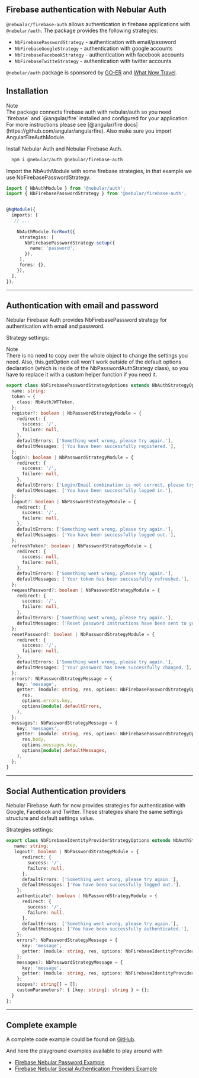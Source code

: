 ## Firebase authentication with Nebular Auth

`@nebualar/firebase-auth` allows authentication in firebase applications with `@nebular/auth`.
The package provides the following strategies:
  - `NbFirebasePasswordStrategy` - authentication with email/password
  - `NbFirebaseGoogleStrategy` - authentication with google accounts
  - `NbFirebaseFacebookStrategy` - authentication with facebook accounts
  - `NbFirebaseTwitteStrategy` - authentication with twitter accounts

`@nebular/auth` package is sponsored by [GO-ER](https://go-er.com) and [What Now Travel](https://whatnow.travel/).

## Installation

<div class="note note-info">
  <div class="note-title">Note</div>
  <div class="note-body">
   The package connects firebase auth with nebular/auth so you need `firebase` and `@angular/fire` installed
 and configured for your application. For more instructions please see [@angular/fire docs](https://github.com/angular/angularfire).
 Also make sure you import AngularFireAuthModule.
  </div>
</div>

 
Install Nebular Auth and Nebular Firebase Auth.
 
 ```sh
   npm i @nebular/auth @nebular/firebase-auth
 ```

Import the NbAuthModule with some firebase strategies, in that example we use NbFirebasePasswordStrategy.

```ts
import { NbAuthModule } from '@nebular/auth';
import { NbFirebasePasswordStrategy } from '@nebular/firebase-auth';


@NgModule({
  imports: [
   // ...
      
    NbAuthModule.forRoot({
     strategies: [
       NbFirebasePasswordStrategy.setup({
         name: 'password',
       }),
     ],
     forms: {},
    }),
  ],
});
```
<hr>

## Authentication with email and password

Nebular Firebase Auth provides NbFirebasePassword strategy for authentication with email and password.

Strategy settings:
 <div class="note note-info">
  <div class="note-title">Note</div>
  <div class="note-body">
    There is no need to copy over the whole object to change the settings you need.
     Also, this.getOption call won't work outside of the default options declaration (which is inside of the NbPasswordAuthStrategy class),
      so you have to replace it with a custom helper function if you need it.
  </div>
</div>

```ts
export class NbFirebasePasswordStrategyOptions extends NbAuthStrategyOptions {
  name: string;
  token = {
    class: NbAuthJWTToken,
  };
  register?: boolean | NbPasswordStrategyModule = {
    redirect: {
      success: '/',
      failure: null,
    },
    defaultErrors: ['Something went wrong, please try again.'],
    defaultMessages: ['You have been successfully registered.'],
  };
  login?: boolean | NbPasswordStrategyModule = {
    redirect: {
      success: '/',
      failure: null,
    },
    defaultErrors: ['Login/Email combination is not correct, please try again.'],
    defaultMessages: ['You have been successfully logged in.'],
  };
  logout?: boolean | NbPasswordStrategyModule = {
    redirect: {
      success: '/',
      failure: null,
    },
    defaultErrors: ['Something went wrong, please try again.'],
    defaultMessages: ['You have been successfully logged out.'],
  };
  refreshToken?: boolean | NbPasswordStrategyModule = {
    redirect: {
      success: null,
      failure: null,
    },
    defaultErrors: ['Something went wrong, please try again.'],
    defaultMessages: ['Your token has been successfully refreshed.'],
  };
  requestPassword?: boolean | NbPasswordStrategyModule = {
    redirect: {
      success: '/',
      failure: null,
    },
    defaultErrors: ['Something went wrong, please try again.'],
    defaultMessages: ['Reset password instructions have been sent to your email.'],
  };
  resetPassword?: boolean | NbPasswordStrategyModule = {
    redirect: {
      success: '/',
      failure: null,
    },
    defaultErrors: ['Something went wrong, please try again.'],
    defaultMessages: ['Your password has been successfully changed.'],
  };
  errors?: NbPasswordStrategyMessage = {
    key: 'message',
    getter: (module: string, res, options: NbFirebasePasswordStrategyOptions) => getDeepFromObject(
      res,
      options.errors.key,
      options[module].defaultErrors,
    ),
  };
  messages?: NbPasswordStrategyMessage = {
    key: 'messages',
    getter: (module: string, res, options: NbFirebasePasswordStrategyOptions) => getDeepFromObject(
      res.body,
      options.messages.key,
      options[module].defaultMessages,
    ),
  };
}
```
<hr>

## Social Authentication providers

Nebular Firebase Auth for now provides strategies for authentication with Google, Facebook and Twitter.
These strategies share the same settings structure and default settings value.

Strategies settings:

```ts
export class NbFirebaseIdentityProviderStrategyOptions extends NbAuthStrategyOptions {
   name: string;
   logout?: boolean | NbPasswordStrategyModule = {
      redirect: {
        success: '/',
        failure: null,
      },
      defaultErrors: ['Something went wrong, please try again.'],
      defaultMessages: ['You have been successfully logged out.'],
    };
    authenticate?: boolean | NbPasswordStrategyModule = {
      redirect: {
        success: '/',
        failure: null,
      },
      defaultErrors: ['Something went wrong, please try again.'],
      defaultMessages: ['You have been successfully authenticated.'],
    };
    errors?: NbPasswordStrategyMessage = {
      key: 'message',
      getter: (module: string, res, options: NbFirebaseIdentityProviderStrategyOptions) => options[module].defaultErrors,
    };
    messages?: NbPasswordStrategyMessage = {
      key: 'message',
      getter: (module: string, res, options: NbFirebaseIdentityProviderStrategyOptions) => options[module].defaultMessages,
    };
    scopes?: string[] = [];
    customParameters?: { [key: string]: string } = {};
  }
};
```
<hr>

## Complete example

A complete code example could be found on [GitHub](https://github.com/akveo/nebular/tree/master/src/playground/without-layout/firebase).

And here the playground examples available to play around with
 - [Firebase Nebular Password Example](/example/firebase/password-showcase)
 - [Firebase Nebular Social Authentication Providers Example](/example/firebase/social-auth-showcase)

